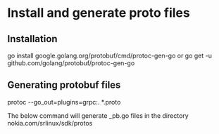 # Install and generate proto files

## Installation

go install google.golang.org/protobuf/cmd/protoc-gen-go
or
go get -u github.com/golang/protobuf/protoc-gen-go

## Generating protobuf files

protoc --go_out=plugins=grpc:. *.proto

The below command will generate _pb.go files in the directory nokia.com/srlinux/sdk/protos
